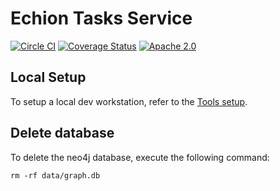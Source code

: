 # Echion Tasks Service

[![Circle CI](https://circleci.com/gh/echion/tasks.svg?style=shield)](https://circleci.com/gh/echion/tasks)
[![Coverage Status](https://coveralls.io/repos/github/echion/tasks/badge.svg?branch=master)](https://coveralls.io/github/echion/tasks?branch=master)
[![Apache 2.0](https://img.shields.io/badge/license-Apache%20License%202.0-blue.svg)](https://raw.githubusercontent.com/echion/tasks/master/LICENSE)




## Local Setup

To setup a local dev workstation, refer to the [Tools setup](https://github.com/echion/tools).

## Delete database

To delete the neo4j database, execute the following command:
```
rm -rf data/graph.db
```
